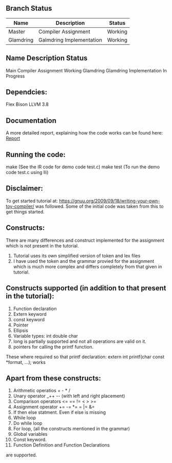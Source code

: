 ## Branch Status


Name| Description | Status
---------|----------|---------
 Master| Compiler Assignment | Working
 Glamdring | Galmdring Implementation | Working

Name Description Status
-----------------------
Main Compiler Assignment Working
Glamdring Glamdring Implementation In Progress

## Dependcies:
Flex
Bison
LLVM 3.8

## Documentation
A more detailed report, explaining how the code works can be found here:
[Report](./report.md)

## Running the code:
make (See the IR code for demo code test.c)
make test (To run the demo code test.c using lli)

## Disclaimer:
To get started tutorial at: https://gnuu.org/2009/09/18/writing-your-own-toy-compiler/ was followed.
Some of the initial code was taken from this to get things started.

## Constructs:
There are many differences and construct implemented for the assignment which is not present in the tutorial.

1. Tutorial uses its own simplified version of token and lex files
2. I have used the token and the grammar provied for the assignment which is much more complex and differs completely from that given in tutorial.

## Constructs supported (in addition to that present in the tutorial):
1. Function declaration
2. Extern keyword
3. const keyword
4. Pointer
5. Ellipsis
6. Variable types: int double char 
7. long is partially supported and not all operations are valid on it.
7. pointers for calling the printf function.

These where required so that printf declaration:
	extern int printf(char const *format, ...);
works

## Apart from these constructs:
1. Arithmetic operatios + - * /
2. Unary operator _++ -- (with left and right placement)
3. Comparison operators <= == != < > >=
4. Assignment operator += -= *= \= |= &=
5. If then else statment. Even if else is missing
6. While loop
7. Do while loop
8. For loop, (all the constructs mentioned in the grammar)
9. Global variables
10. Const keyword.
11. Function Definition and Function Declarations

are supported.
